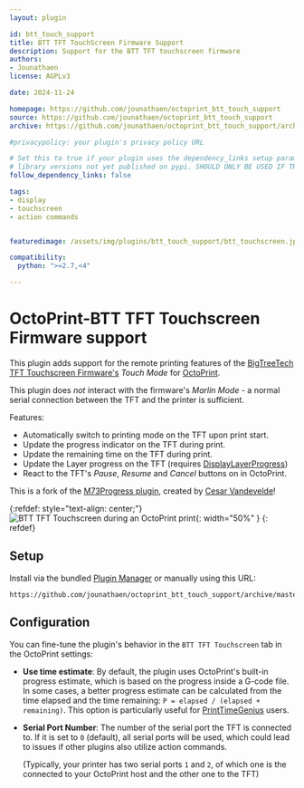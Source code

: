 ```yaml
---
layout: plugin

id: btt_touch_support
title: BTT TFT TouchScreen Firmware Support
description: Support for the BTT TFT touchscreen firmware
authors:
- Jounathaen
license: AGPLv3

date: 2024-11-24

homepage: https://github.com/jounathaen/octoprint_btt_touch_support
source: https://github.com/jounathaen/octoprint_btt_touch_support
archive: https://github.com/jounathaen/octoprint_btt_touch_support/archive/master.zip

#privacypolicy: your plugin's privacy policy URL

# Set this to true if your plugin uses the dependency_links setup parameter to include
# library versions not yet published on pypi. SHOULD ONLY BE USED IF THERE IS NO OTHER OPTION!
follow_dependency_links: false

tags:
- display
- touchscreen
- action commands


featuredimage: /assets/img/plugins/btt_touch_support/btt_touchscreen.jpg

compatibility:
  python: ">=2.7,<4"

---
```


# OctoPrint-BTT TFT Touchscreen Firmware support

This plugin adds support for the remote printing features of the [BigTreeTech TFT
Touchscreen Firmware's](https://github.com/bigtreetech/BIGTREETECH-TouchScreenFirmware)
_Touch Mode_ for [OctoPrint](https://github.com/OctoPrint/OctoPrint).

This plugin does *not* interact with the firmware's _Marlin Mode_ - a normal serial connection between the TFT and the printer is sufficient.

Features:

- Automatically switch to printing mode on the TFT upon print start.
- Update the progress indicator on the TFT during print.
- Update the remaining time on the TFT during print.
- Update the Layer progress on the TFT (requires [DisplayLayerProgress](/plugins/DisplayLayerProgress))
- React to the TFT's _Pause_, _Resume_ and _Cancel_ buttons on in OctoPrint.

This is a fork of the [M73Progress plugin](https://github.com/cesarvandevelde/OctoPrint-M73Progress), created by [Cesar Vandevelde](/by_author/#cesar-vandevelde)!

{:refdef: style="text-align: center;"}
![BTT TFT Touchscreen during an OctoPrint
print](/assets/img/plugins/btt_touch_support/btt_touchscreen.jpg){: width="50%" }
{: refdef}

## Setup

Install via the bundled [Plugin Manager](https://github.com/foosel/OctoPrint/wiki/Plugin:-Plugin-Manager)
or manually using this URL:

    https://github.com/jounathaen/octoprint_btt_touch_support/archive/master.zip

## Configuration

You can fine-tune the plugin's behavior in the `BTT TFT Touchscreen` tab in the OctoPrint settings:

* **Use time estimate**: By default, the plugin uses OctoPrint's built-in progress
  estimate, which is based on the progress inside a G-code file. In some cases,
  a better progress estimate can be calculated from the time elapsed and the
  time remaining: `P = elapsed / (elapsed + remaining)`. This option is
  particularly useful for
  [PrintTimeGenius](https://github.com/eyal0/OctoPrint-PrintTimeGenius) users.
* **Serial Port Number**: The number of the serial port the TFT is connected to. If it is set to `0` (default), all serial ports will be used, which could lead to issues if other plugins also utilize action commands.

  (Typically, your printer has two serial ports `1` and `2`, of which one is the connected to your OctoPrint host and the other one to the TFT)
